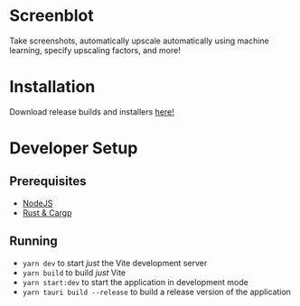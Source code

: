 # Screenblot

Take screenshots, automatically upscale automatically using machine learning, specify upscaling factors, and more!

# Installation

Download release builds and installers [here!](https://github.com/SpikeHD/Screenblot/releases)

# Developer Setup

## Prerequisites

* [NodeJS](https://nodejs.org/)
* [Rust & Cargp](https://www.rust-lang.org/tools/install)

## Running

* `yarn dev` to start *just* the Vite development server
* `yarn build` to build *just* Vite
* `yarn start:dev` to start the application in development mode
* `yarn tauri build --release` to build a release version of the application
